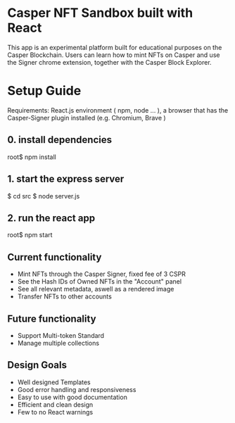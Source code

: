 # Casper NFT Sandbox built with React
This app is an experimental platform built for educational purposes on the Casper Blockchain. Users can learn how to mint NFTs on Casper and use the Signer chrome extension, together with the Casper Block Explorer.

# Setup Guide
Requirements: React.js environment ( npm, node ... ), a browser that has the Casper-Signer plugin installed (e.g. Chromium, Brave )
## 0. install dependencies
root$ npm install
## 1. start the express server
$ cd src
$ node server.js
## 2. run the react app
root$ npm start


## Current functionality
- Mint NFTs through the Casper Signer, fixed fee of 3 CSPR
- See the Hash IDs of Owned NFTs in the "Account" panel
- See all relevant metadata, aswell as a rendered image
- Transfer NFTs to other accounts
## Future functionality
- Support Multi-token Standard 
- Manage multiple collections

## Design Goals
- Well designed Templates
- Good error handling and responsiveness
- Easy to use with good documentation
- Efficient and clean design
- Few to no React warnings

